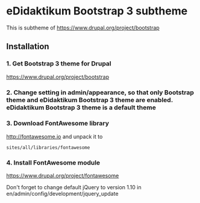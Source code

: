 # eDidaktikum Bootstrap 3 subtheme

This is subtheme of https://www.drupal.org/project/bootstrap

## Installation
 

### 1. Get Bootstrap 3 theme for Drupal 
https://www.drupal.org/project/bootstrap

### 2. Change setting in admin/appearance, so that only Bootstrap theme and eDidaktikum Bootstrap 3 theme are enabled. eDidaktikum Bootstrap 3 theme is a default theme

### 3. Download FontAwesome library 

http://fontawesome.io and unpack it to 

`sites/all/libraries/fontawesome`

### 4. Install FontAwesome module 

https://www.drupal.org/project/fontawesome

Don't forget to change default jQuery to version 1.10 in en/admin/config/development/jquery_update

